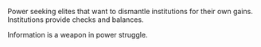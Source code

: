 Power seeking elites that want to dismantle institutions for their own gains. 
Institutions provide checks and balances. 

Information is a weapon in power struggle. 